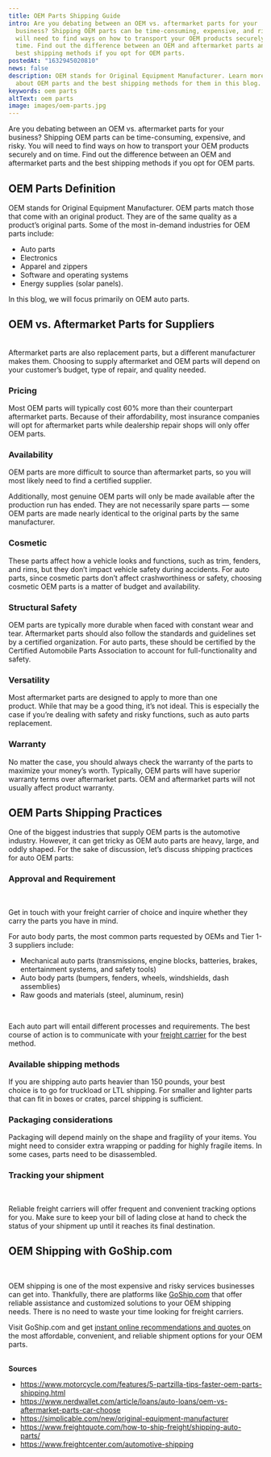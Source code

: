 ```yaml
---
title: OEM Parts Shipping Guide
intro: Are you debating between an OEM vs. aftermarket parts for your
  business? Shipping OEM parts can be time-consuming, expensive, and risky. You
  will need to find ways on how to transport your OEM products securely and on
  time. Find out the difference between an OEM and aftermarket parts and the
  best shipping methods if you opt for OEM parts.  
postedAt: "1632945020810"
news: false
description: OEM stands for Original Equipment Manufacturer. Learn more
  about OEM parts and the best shipping methods for them in this blog.
keywords: oem parts
altText: oem parts
image: images/oem-parts.jpg
---
```

<!--StartFragment-->

Are you debating between an OEM vs. aftermarket parts for your business? Shipping OEM parts can be time-consuming, expensive, and risky. You will need to find ways on how to transport your OEM products securely and on time. Find out the difference between an OEM and aftermarket parts and the best shipping methods if you opt for OEM parts.  

## OEM Parts Definition 

OEM stands for Original Equipment Manufacturer. OEM parts match those that come with an original product. They are of the same quality as a product’s original parts. Some of the most in-demand industries for OEM parts include:  

* Auto parts  
* Electronics 
* Apparel and zippers  
* Software and operating systems 
* Energy supplies (solar panels). 

In this blog, we will focus primarily on OEM auto parts. 

## OEM vs. Aftermarket Parts for Suppliers 

 \
Aftermarket parts are also replacement parts, but a different manufacturer makes them. Choosing to supply aftermarket and OEM parts will depend on your customer’s budget, type of repair, and quality needed.  

### Pricing 

Most OEM parts will typically cost 60% more than their counterpart aftermarket parts. Because of their affordability, most insurance companies will opt for aftermarket parts while dealership repair shops will only offer OEM parts. 

### Availability 

OEM parts are more difficult to source than aftermarket parts, so you will most likely need to find a certified supplier.  

Additionally, most genuine OEM parts will only be made available after the production run has ended. They are not necessarily spare parts –– some OEM parts are made nearly identical to the original parts by the same manufacturer. 

### Cosmetic 

These parts affect how a vehicle looks and functions, such as trim, fenders, and rims, but they don’t impact vehicle safety during accidents. For auto parts, since cosmetic parts don’t affect crashworthiness or safety, choosing cosmetic OEM parts is a matter of budget and availability. 

### Structural Safety  

OEM parts are typically more durable when faced with constant wear and tear. Aftermarket parts should also follow the standards and guidelines set by a certified organization. For auto parts, these should be certified by the Certified Automobile Parts Association to account for full-functionality and safety. 

### Versatility 

Most aftermarket parts are designed to apply to more than one product. While that may be a good thing, it’s not ideal. This is especially the case if you’re dealing with safety and risky functions, such as auto parts replacement. 

### Warranty  

No matter the case, you should always check the warranty of the parts to maximize your money’s worth. Typically, OEM parts will have superior warranty terms over aftermarket parts. OEM and aftermarket parts will not usually affect product warranty.

## OEM Parts Shipping Practices  

One of the biggest industries that supply OEM parts is the automotive industry. However, it can get tricky as OEM auto parts are heavy, large, and oddly shaped. For the sake of discussion, let’s discuss shipping practices for auto OEM parts: 

### Approval and Requirement 

 

Get in touch with your freight carrier of choice and inquire whether they carry the parts you have in mind. 

For auto body parts, the most common parts requested by OEMs and Tier 1-3 suppliers include: 

* Mechanical auto parts (transmissions, engine blocks, batteries, brakes, entertainment systems, and safety tools) 
* Auto body parts (bumpers, fenders, wheels, windshields, dash assemblies) 
* Raw goods and materials (steel, aluminum, resin) 

 

Each auto part will entail different processes and requirements. The best course of action is to communicate with your [freight carrier](https://www.goship.com/) for the best method. 

### Available shipping methods  

If you are shipping auto parts heavier than 150 pounds, your best choice is to go for truckload or LTL shipping. For smaller and lighter parts that can fit in boxes or crates, parcel shipping is sufficient. 

### Packaging considerations  

Packaging will depend mainly on the shape and fragility of your items. You might need to consider extra wrapping or padding for highly fragile items. In some cases, parts need to be disassembled. 

### Tracking your shipment 

 

Reliable freight carriers will offer frequent and convenient tracking options for you. Make sure to keep your bill of lading close at hand to check the status of your shipment up until it reaches its final destination. 

## OEM Shipping with GoShip.com 

 

OEM shipping is one of the most expensive and risky services businesses can get into. Thankfully, there are platforms like [GoShip.com](https://www.goship.com/) that offer reliable assistance and customized solutions to your OEM shipping needs. There is no need to waste your time looking for freight carriers.  

Visit GoShip.com and get [instant online recommendations and quotes ](https://www.goship.com/)on the most affordable, convenient, and reliable shipment options for your OEM parts. 

\
**Sources** 

* <https://www.motorcycle.com/features/5-partzilla-tips-faster-oem-parts-shipping.html> 
* <https://www.nerdwallet.com/article/loans/auto-loans/oem-vs-aftermarket-parts-car-choose> 
* <https://simplicable.com/new/original-equipment-manufacturer> 
* <https://www.freightquote.com/how-to-ship-freight/shipping-auto-parts/> 
* <https://www.freightcenter.com/automotive-shipping>

 

<!--EndFragment-->